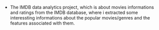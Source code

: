 - The IMDB data analytics project, which is about movies informations and ratings from the IMDB database, where i extracted some interessting informations
about the popular movies/genres and the features associated with them.

